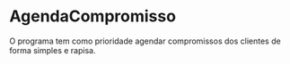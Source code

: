 # AgendaCompromisso

O programa tem como prioridade agendar compromissos dos clientes de forma simples e rapisa.
